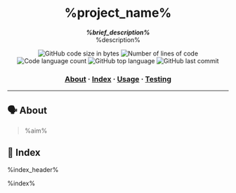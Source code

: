 <h1 align="center">
    %project_name%
</h1>

<p align="center">
	<b><i>%brief_description%</i></b><br>
    %description%
</p>

<p align="center">
	<img alt="GitHub code size in bytes" src="https://img.shields.io/github/languages/code-size/rochblondiaux/%project_name%?color=blueviolet" />
	<img alt="Number of lines of code" src="https://img.shields.io/tokei/lines/github/rochblondiaux/%project_name%?color=blueviolet" />
	<img alt="Code language count" src="https://img.shields.io/github/languages/count/rochblondiaux/%project_name%?color=blue" />
	<img alt="GitHub top language" src="https://img.shields.io/github/languages/top/rochblondiaux/%project_name%?color=blue" />
	<img alt="GitHub last commit" src="https://img.shields.io/github/last-commit/rochblondiaux/%project_name%?color=brightgreen" />
</p>

<h3 align="center">
	<a href="#%EF%B8%8F-about">About</a>
	<span> · </span>
	<a href="#-index">Index</a>
	<span> · </span>
	<a href="#%EF%B8%8F-usage">Usage</a>
	<span> · </span>
	<a href="#-testing">Testing</a>
</h3>

---

## 🗣️ About

> %aim%

## 📑 Index

%index_header%

%index%